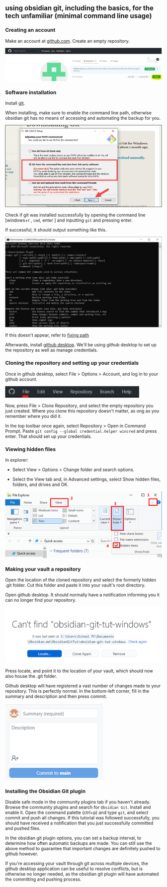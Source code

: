 ##  using obsidian git, including the basics, for the tech unfamiliar (minimal command line usage)

### Creating an account

Make an account at [github.com](https://github.com/). Create an empty repository.

![](attachments/Pasted%20image%2020210325192825.png)

### Software installation

Install [git](https://git-scm.com/download/win). 

When installing, make sure to enable the command line path, otherwise obsidian git has no means of accessing and automating the backup for you.

![](attachments/Pasted%20image%2020210325185111.png)

Check if git was installed successfully by opening the command line [windows+r , `cmd`, enter ] and inputting `git` and pressing enter.

If successful, it should output something like this.

![](attachments/Pasted%20image%2020210325191407.png)

If this doesn't appear, refer to [fixing path](Fixing%20PATH.md)

Afterwards, install [github desktop](https://desktop.github.com/). We'll be using github desktop to set up the repository as well as manage credentials.

### Cloning the repository and setting up your credentials
Once in github desktop, select File > Options > Account, and log in to your github account.

![](attachments/Pasted%20image%2020210325202742.png)

Now, press File > Clone Repository, and select the empty repository you just created. Where you clone this repository doesn't matter, as ong as you remember where you did it.

In the top toolbar once again, select Repository > Open in Command Prompt. Paste `git config --global credential.helper wincred` and press enter. That should set up your credentials.

### Viewing hidden files
In explorer:

- Select View > Options > Change folder and search options.

- Select the View tab and, in Advanced settings, select Show hidden files, folders, and drives and OK.


![](attachments/Pasted%20image%2020210325194749.png)

### Making your vault a repository
Open the location of the cloned repository and select the formerly hidden .git folder. Cut this folder and paste it into your vault's root directory.

Open github desktop. It should normally have a notification informing you it can no longer find your repository.

![](attachments/Pasted%20image%2020210325195430.png)

Press locate, and point it to the location of your vault, which should now also house the .git folder.

Github desktop will have registered a vast number of changes made to your repository. This is perfectly normal. In the bottom-left corner, fill in the summary and description and then press commit.

![](attachments/Pasted%20image%2020210325195854.png)

### Installing the Obsidian Git plugin

Disable safe mode in the community plugins tab if you haven't already. Browse the community plugins and search for `Obsidian Git`. Install and enable it. Open the command palette (ctrl+p) and type `git`, and select commit and push all changes. If this tutorial was followed successfully, you should have received a notification that you just successfully committed and pushed files.

In the obsidian git plugin options, you can set a backup interval, to determine how often automatic backups are made. You can still use the above method to guarantee that important changes are definitely pushed to github however.

If you're accessing your vault through git across multiple devices, the github desktop application can be useful to resolve conflicts, but is otherwise no longer needed, as the obsidian git plugin will have automated the committing and pushing process.